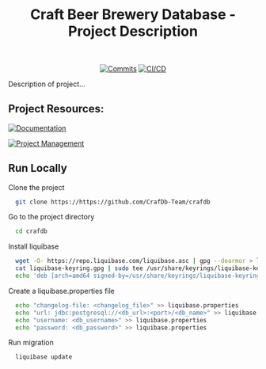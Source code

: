 <div align="center">

# Craft Beer Brewery Database - Project Description

<br>
  
[![Commits](https://img.shields.io/github/commit-activity/w/CrafDb-Team/crafdb)](https://github.com/COS301-SE-2023/FridgeToPlate/activity)
[![CI/CD](https://github.com/CrafDb-Team/crafdb/actions/workflows/dev-db-ci-cd.yml/badge.svg)](https://github.com/CrafDb-Team/crafdb/actions/workflows/dev-db-ci-cd.yml)

</div>

Description of project...

## Project Resources:

[![Documentation](https://img.shields.io/badge/View-Project%20Documentation-blue?style=for-the-badge)](https://crafdb.atlassian.net/wiki/spaces/CrafDB/overview)&ensp;

[![Project Management](https://img.shields.io/badge/View-Project%20Issue%20Board-blue?style=for-the-badge)](https://bbdcloud.atlassian.net/jira/software/projects/CRAF/boards/24)&ensp;


## Run Locally

Clone the project

```bash
  git clone https://https://github.com/CrafDb-Team/crafdb
```

Go to the project directory

```bash
  cd crafdb
```

Install liquibase

```bash
  wget -O- https://repo.liquibase.com/liquibase.asc | gpg --dearmor > liquibase-keyring.gpg && \
  cat liquibase-keyring.gpg | sudo tee /usr/share/keyrings/liquibase-keyring.gpg > /dev/null && \
  echo 'deb [arch=amd64 signed-by=/usr/share/keyrings/liquibase-keyring.gpg] https://repo.liquibase.com stable main' | sudo tee /etc/apt/sources.list.d/liquibase.list
```

Create a liquibase.properties file

```bash
  echo "changelog-file: <changelog_file>" >> liquibase.properties
  echo "url: jdbc:postgresql://<db_url>:<port>/<db_name>" >> liquibase.properties
  echo "username: <db_username>" >> liquibase.properties
  echo "password: <db_password>" >> liquibase.properties
```

Run migration

```bash
  liquibase update
```
